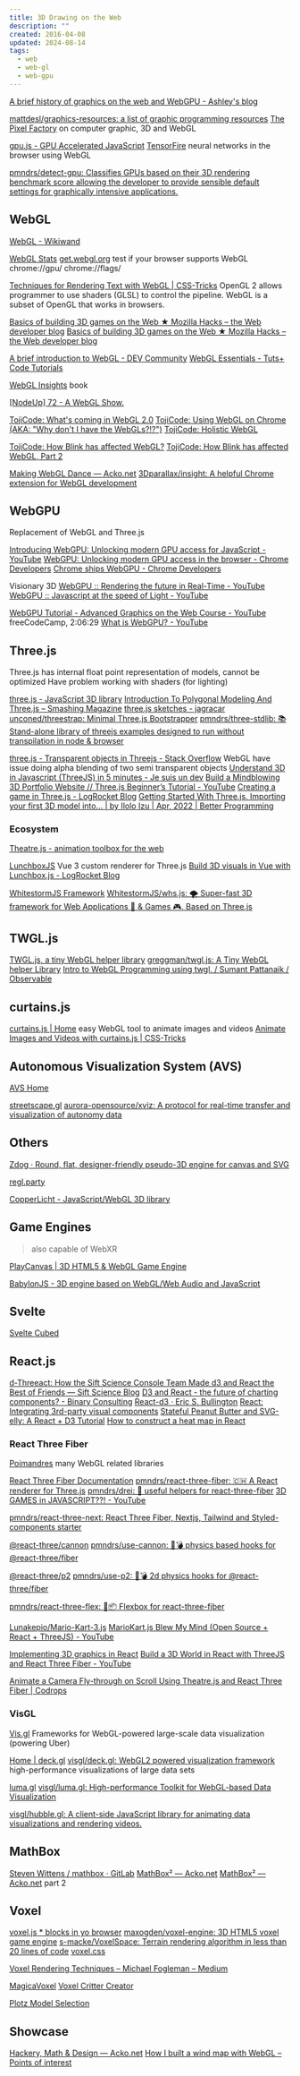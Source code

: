 ```yaml
---
title: 3D Drawing on the Web
description: ""
created: 2016-04-08
updated: 2024-08-14
tags:
  - web
  - web-gl
  - web-gpu
---
```


[A brief history of graphics on the web and WebGPU - Ashley's blog](https://www.construct.net/en/blogs/ashleys-blog-2/brief-history-graphics-web-1517)

[mattdesl/graphics-resources: a list of graphic programming resources](https://github.com/mattdesl/graphics-resources)
[The Pixel Factory](http://acko.net/files/gltalks/pixelfactory/online.html) on computer graphic, 3D and WebGL

[gpu.js - GPU Accelerated JavaScript](http://gpu.rocks/)
[TensorFire](https://tenso.rs/) neural networks in the browser using WebGL

[pmndrs/detect-gpu: Classifies GPUs based on their 3D rendering benchmark score allowing the developer to provide sensible default settings for graphically intensive applications.](https://github.com/pmndrs/detect-gpu)

## WebGL

[WebGL - Wikiwand](https://omni.wikiwand.com/en/WebGL)

[WebGL Stats](http://webglstats.com/)
[get.webgl.org](http://get.webgl.org/) test if your browser supports WebGL
chrome://gpu/
chrome://flags/

[Techniques for Rendering Text with WebGL | CSS-Tricks](https://css-tricks.com/techniques-for-rendering-text-with-webgl/)
OpenGL 2 allows programmer to use shaders (GLSL) to control the pipeline. WebGL is a subset of OpenGL that works in browsers.

[Basics of building 3D games on the Web ★ Mozilla Hacks – the Web developer blog](https://hacks.mozilla.org/2016/06/basics-of-building-3d-games-on-the-web/)
[Basics of building 3D games on the Web ★ Mozilla Hacks – the Web developer blog](https://hacks.mozilla.org/2016/06/basics-of-building-3d-games-on-the-web/)

[A brief introduction to WebGL - DEV Community](https://dev.to/santosharron/a-brief-introduction-to-webgl-20md)
[WebGL Essentials - Tuts+ Code Tutorials](http://code.tutsplus.com/series/webgl-essentials--net-35335)

[WebGL Insights](http://webglinsights.com/) book

[[NodeUp] 72 - A WebGL Show.](http://nodeup.com/seventytwo)

[TojiCode: What's coming in WebGL 2.0](http://blog.tojicode.com/2013/09/whats-coming-in-webgl-20.html)
[TojiCode: Using WebGL on Chrome (AKA: "Why don't I have the WebGLs?!?")](http://blog.tojicode.com/2013/11/the-state-of-webgl-on-chrome-aka-why.html)
[TojiCode: Holistic WebGL](http://blog.tojicode.com/2013/08/holistic-webgl.html)

[TojiCode: How Blink has affected WebGL?](http://blog.tojicode.com/2013/05/how-blink-has-affected-webgl.html)
[TojiCode: How Blink has affected WebGL, Part 2](http://blog.tojicode.com/2014/02/how-blink-has-affected-webgl-part-2.html)

[Making WebGL Dance — Acko.net](http://acko.net/tv/webglmath/)
[3Dparallax/insight: A helpful Chrome extension for WebGL development](https://github.com/3Dparallax/insight/)

## WebGPU

Replacement of WebGL and Three.js

[Introducing WebGPU: Unlocking modern GPU access for JavaScript - YouTube](https://www.youtube.com/watch?v=m6T-Mq1BPXg)
[WebGPU: Unlocking modern GPU access in the browser - Chrome Developers](https://developer.chrome.com/blog/webgpu-io2023/)
[Chrome ships WebGPU - Chrome Developers](https://developer.chrome.com/blog/webgpu-release/)

Visionary 3D
[WebGPU :: Rendering the future in Real-Time - YouTube](https://www.youtube.com/watch?v=YinfynTz77s)
[WebGPU :: Javascript at the speed of Light - YouTube](https://www.youtube.com/watch?v=oAwlk0j5RUM)

[WebGPU Tutorial - Advanced Graphics on the Web Course - YouTube](https://www.youtube.com/watch?v=KTFFdZSDiTU) freeCodeCamp, 2:06:29
[What is WebGPU? - YouTube](https://www.youtube.com/watch?v=oIur9NATg-I)

## Three.js

Three.js has internal float point representation of models, cannot be optimized
Have problem working with shaders (for lighting)

[three.js - JavaScript 3D library](http://threejs.org/)
[Introduction To Polygonal Modeling And Three.js – Smashing Magazine](http://www.smashingmagazine.com/2013/09/introduction-to-polygonal-modeling-and-three-js/)
[three.js sketches - jagracar](https://jagracar.com/threejsSketches.php)
[unconed/threestrap: Minimal Three.js Bootstrapper](https://github.com/unconed/threestrap)
[pmndrs/three-stdlib: 📚 Stand-alone library of threejs examples designed to run without transpilation in node & browser](https://github.com/pmndrs/three-stdlib)

[three.js - Transparent objects in Threejs - Stack Overflow](https://stackoverflow.com/questions/15994944/transparent-objects-in-threejs) WebGL have issue doing alpha blending of two semi transparent objects
[Understand 3D in Javascript (ThreeJS) in 5 minutes - Je suis un dev](https://www.jesuisundev.com/en/understand-threejs/)
[Build a Mindblowing 3D Portfolio Website // Three.js Beginner’s Tutorial - YouTube](https://www.youtube.com/watch?v=Q7AOvWpIVHU)
[Creating a game in Three.js - LogRocket Blog](https://blog.logrocket.com/creating-game-three-js/)
[Getting Started With Three.js. Importing your first 3D model into… | by Ilolo Izu | Apr, 2022 | Better Programming](https://betterprogramming.pub/getting-started-with-three-js-7a9031379847)

### Ecosystem

[Theatre.js - animation toolbox for the web](https://www.theatrejs.com/)

[LunchboxJS](https://lunchboxjs.com/) Vue 3 custom renderer for Three.js
[Build 3D visuals in Vue with Lunchbox.js - LogRocket Blog](https://blog.logrocket.com/build-3d-visuals-vue-lunchbox-js/)

[WhitestormJS Framework](https://github.com/WhitestormJS)
[WhitestormJS/whs.js: 🌪 Super-fast 3D framework for Web Applications 🥇 & Games 🎮. Based on Three.js](https://github.com/WhitestormJS/whs.js)

## TWGL.js

[TWGL.js, a tiny WebGL helper library](https://twgljs.org/)
[greggman/twgl.js: A Tiny WebGL helper Library](https://github.com/greggman/twgl.js/)
[Intro to WebGL Programming using twgl. / Sumant Pattanaik / Observable](https://observablehq.com/@spattana/intro-to-webgl-programming-using-twgl)

## curtains.js

[curtains.js | Home](https://www.martin-laxenaire.fr/libs/curtainsjs/) easy WebGL tool to animate images and videos
[Animate Images and Videos with curtains.js | CSS-Tricks](https://css-tricks.com/animate-images-and-videos-with-curtains-js/)

## Autonomous Visualization System (AVS)

[AVS Home](https://avs.auto/#/)

[streetscape.gl](https://avs.auto/#/streetscape.gl/overview/introduction)
[aurora-opensource/xviz: A protocol for real-time transfer and visualization of autonomy data](https://github.com/aurora-opensource/xviz)

## Others

[Zdog · Round, flat, designer-friendly pseudo-3D engine for canvas and SVG](https://zzz.dog/)

[regl.party](http://regl.party/)

[CopperLicht - JavaScript/WebGL 3D library](https://www.ambiera.com/copperlicht/index.html)

## Game Engines

> also capable of WebXR

[PlayCanvas | 3D HTML5 & WebGL Game Engine](https://playcanvas.com/)

[BabylonJS - 3D engine based on WebGL/Web Audio and JavaScript](http://www.babylonjs.com/)

## Svelte

[Svelte Cubed](https://svelte-cubed.vercel.app/)

## React.js

[d-Threeact: How the Sift Science Console Team Made d3 and React the Best of Friends — Sift Science Blog](http://blog.siftscience.com/blog/2015/4/6/d-threeact-how-sift-science-made-d3-react-besties)
[D3 and React - the future of charting components? - Binary Consulting](http://10consulting.com/2014/02/19/d3-plus-reactjs-for-charting/)
[React-d3 · Eric S. Bullington](https://ericbullington.com/blog/2014/11/16/react-d3-charts/)
[React: Integrating 3rd-party visual components](http://yaymedia.net/?p=1571)
[Stateful Peanut Butter and SVG-elly: A React + D3 Tutorial](https://codeburst.io/stateful-peanut-butter-and-svg-elly-a-react-d3-tutorial-c959f5a9ed49)
[How to construct a heat map in React](https://www.freecodecamp.org/news/a-heat-map-implementation-in-typescript/amp/)

### React Three Fiber

[Poimandres](https://github.com/pmndrs?type=source) many WebGL related libraries

[React Three Fiber Documentation](https://docs.pmnd.rs/react-three-fiber/getting-started/introduction)
[pmndrs/react-three-fiber: 🇨🇭 A React renderer for Three.js](https://github.com/pmndrs/react-three-fiber)
[pmndrs/drei: 🥉 useful helpers for react-three-fiber](https://github.com/pmndrs/drei)
[3D GAMES in JAVASCRIPT??! - YouTube](https://www.youtube.com/watch?v=Tfud2Mo_9sY)

[pmndrs/react-three-next: React Three Fiber, Nextjs, Tailwind and Styled-components starter](https://github.com/pmndrs/react-three-next)

[@react-three/cannon](https://cannon.pmnd.rs/#/)
[pmndrs/use-cannon: 👋💣 physics based hooks for @react-three/fiber](https://github.com/pmndrs/use-cannon)

[@react-three/p2](https://p2.pmnd.rs/)
[pmndrs/use-p2: 👋💣 2d physics hooks for @react-three/fiber](https://github.com/pmndrs/use-p2)

[pmndrs/react-three-flex: 💪📦 Flexbox for react-three-fiber](https://github.com/pmndrs/react-three-flex)

[Lunakepio/Mario-Kart-3.js](https://github.com/Lunakepio/Mario-Kart-3.js)
[MarioKart.js Blew My Mind (Open Source + React + ThreeJS) - YouTube](https://www.youtube.com/watch?v=mvqPWay9ABI)

[Implementing 3D graphics in React](https://blog.openreplay.com/implementing-3d-graphics-in-react/)
[Build a 3D World in React with ThreeJS and React Three Fiber - YouTube](https://www.youtube.com/watch?v=9ZEjSxDRIik)

[Animate a Camera Fly-through on Scroll Using Theatre.js and React Three Fiber | Codrops](https://tympanus.net/codrops/2023/02/14/animate-a-camera-fly-through-on-scroll-using-theatre-js-and-react-three-fiber/)

### VisGL

[Vis.gl](https://github.com/visgl?type=source)
Frameworks for WebGL-powered large-scale data visualization (powering Uber)

[Home | deck.gl](https://deck.gl/)
[visgl/deck.gl: WebGL2 powered visualization framework](https://github.com/visgl/deck.gl) high-performance visualizations of large data sets

[luma.gl](https://luma.gl/)
[visgl/luma.gl: High-performance Toolkit for WebGL-based Data Visualization](https://github.com/visgl/luma.gl)

[visgl/hubble.gl: A client-side JavaScript library for animating data visualizations and rendering videos.](https://github.com/visgl/hubble.gl)

## MathBox

[Steven Wittens / mathbox · GitLab](https://gitgud.io/unconed/mathbox)
[MathBox² — Acko.net](http://acko.net/blog/mathbox2/)
[MathBox² — Acko.net](http://acko.net/blog/mathbox2-pt2/) part 2

## Voxel

[voxel.js \* blocks in yo browser](http://voxeljs.com/)
[maxogden/voxel-engine: 3D HTML5 voxel game engine](https://github.com/maxogden/voxel-engine#api)
[s-macke/VoxelSpace: Terrain rendering algorithm in less than 20 lines of code](https://github.com/s-macke/VoxelSpace)
[voxel.css](http://www.voxelcss.com/)

[Voxel Rendering Techniques – Michael Fogleman – Medium](https://medium.com/@fogleman/voxel-rendering-techniques-fa8d869457ca)

[MagicaVoxel](https://ephtracy.github.io/#ss-carousel_ss)
[Voxel Critter Creator](http://voxelbuilder.com/)

[Plotz Model Selection](https://www.plotz.co.uk/)

## Showcase

[Hackery, Math & Design — Acko.net](http://acko.net/)
[How I built a wind map with WebGL – Points of interest](https://blog.mapbox.com/how-i-built-a-wind-map-with-webgl-b63022b5537f)
